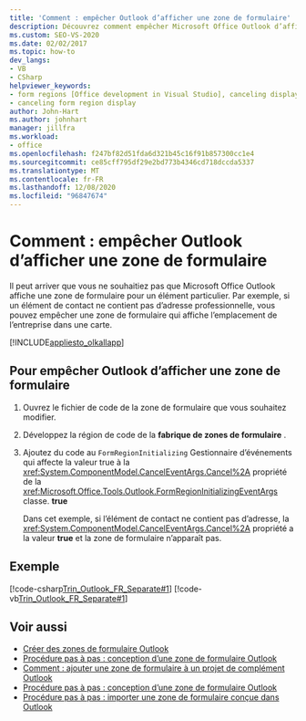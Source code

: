 ```yaml
---
title: 'Comment : empêcher Outlook d’afficher une zone de formulaire'
description: Découvrez comment empêcher Microsoft Office Outlook d’afficher une zone de formulaire pour un élément particulier.
ms.custom: SEO-VS-2020
ms.date: 02/02/2017
ms.topic: how-to
dev_langs:
- VB
- CSharp
helpviewer_keywords:
- form regions [Office development in Visual Studio], canceling display
- canceling form region display
author: John-Hart
ms.author: johnhart
manager: jillfra
ms.workload:
- office
ms.openlocfilehash: f247bf82d51fda6d321b45c16f91b857300cc1e4
ms.sourcegitcommit: ce85cff795df29e2bd773b4346cd718dccda5337
ms.translationtype: MT
ms.contentlocale: fr-FR
ms.lasthandoff: 12/08/2020
ms.locfileid: "96847674"
---
```

# <a name="how-to-prevent-outlook-from-displaying-a-form-region"></a>Comment : empêcher Outlook d’afficher une zone de formulaire
  Il peut arriver que vous ne souhaitiez pas que Microsoft Office Outlook affiche une zone de formulaire pour un élément particulier. Par exemple, si un élément de contact ne contient pas d’adresse professionnelle, vous pouvez empêcher une zone de formulaire qui affiche l’emplacement de l’entreprise dans une carte.

 [!INCLUDE[appliesto_olkallapp](../vsto/includes/appliesto-olkallapp-md.md)]

## <a name="to-prevent-outlook-from-displaying-a-form-region"></a>Pour empêcher Outlook d’afficher une zone de formulaire

1. Ouvrez le fichier de code de la zone de formulaire que vous souhaitez modifier.

2. Développez la région de code de la **fabrique de zones de formulaire** .

3. Ajoutez du code au `FormRegionInitializing` Gestionnaire d’événements qui affecte la valeur true à la <xref:System.ComponentModel.CancelEventArgs.Cancel%2A> propriété de la <xref:Microsoft.Office.Tools.Outlook.FormRegionInitializingEventArgs> classe. **true**

   Dans cet exemple, si l’élément de contact ne contient pas d’adresse, la <xref:System.ComponentModel.CancelEventArgs.Cancel%2A> propriété a la valeur **true** et la zone de formulaire n’apparaît pas.

## <a name="example"></a>Exemple
 [!code-csharp[Trin_Outlook_FR_Separate#1](../vsto/codesnippet/CSharp/Trin_Outlook_FR_Separate_O12/MapIt.cs#1)]
 [!code-vb[Trin_Outlook_FR_Separate#1](../vsto/codesnippet/VisualBasic/Trin_Outlook_FR_Separate_O12/MapIt.vb#1)]

## <a name="see-also"></a>Voir aussi
- [Créer des zones de formulaire Outlook](../vsto/creating-outlook-form-regions.md)
- [Procédure pas à pas : conception d’une zone de formulaire Outlook](../vsto/walkthrough-designing-an-outlook-form-region.md)
- [Comment : ajouter une zone de formulaire à un projet de complément Outlook](../vsto/how-to-add-a-form-region-to-an-outlook-add-in-project.md)
- [Procédure pas à pas : conception d’une zone de formulaire Outlook](../vsto/walkthrough-designing-an-outlook-form-region.md)
- [Procédure pas à pas : importer une zone de formulaire conçue dans Outlook](../vsto/walkthrough-importing-a-form-region-that-is-designed-in-outlook.md)
